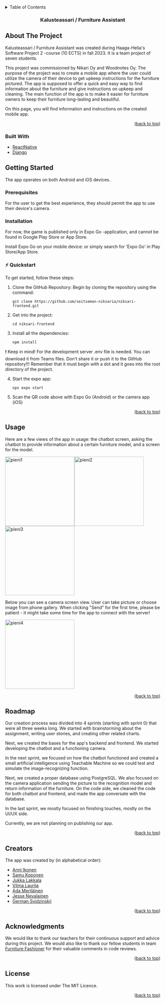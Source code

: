 <!-- Improved compatibility of back to top link: See: https://github.com/othneildrew/Best-README-Template/pull/73 -->
<a name="readme-top"></a>
<!--
*** Thanks for checking out the Best-README-Template. If you have a suggestion
*** that would make this better, please fork the repo and create a pull request
*** or simply open an issue with the tag "enhancement".
*** Don't forget to give the project a star!
*** Thanks again! Now go create something AMAZING! :D
-->



<!-- PROJECT SHIELDS -->
<!--
*** I'm using markdown "reference style" links for readability.
*** Reference links are enclosed in brackets [ ] instead of parentheses ( ).
*** See the bottom of this document for the declaration of the reference variables
*** for contributors-url, forks-url, etc. This is an optional, concise syntax you may use.
*** https://www.markdownguide.org/basic-syntax/#reference-style-links
-->


<!-- TABLE OF CONTENTS -->
<details>
  <summary>Table of Contents</summary>
  <ol>
    <li>
      <a href="#about-the-project">About The Project</a>
      <ul>
        <li><a href="#built-with">Built With</a></li>
      </ul>
    </li>
    <li>
      <a href="#getting-started">Getting Started</a>
      <ul>
        <li><a href="#prerequisites">Prerequisites</a></li>
        <li><a href="#installation">Installation</a></li>
         <li><a href="#quickstart">Quickstart</a></li>
      </ul>
    </li>
    <li><a href="#usage">Usage</a></li>
    <li><a href="#roadmap">Roadmap</a></li>
    <li><a href="#creators">Creators</a></li>
    <li><a href="#acknowledgments">Acknowledgments</a></li>
    <li><a href="#license">License</a></li>
  </ol>
</details>

<h3 align="center">Kalusteassari / Furniture Assistant</h3>



<!-- ABOUT THE PROJECT -->
## About The Project

Kalusteassari / Furniture Assistant was created during Haaga-Helia's Software Project 2 -course (10 ECTS) in fall 2023. It is a team project of seven students.

This project was commissioned by Nikari Oy and Woodnotes Oy. The purpose of the project was to create a mobile app where the user could utilize the camera of their device to get upkeep instructions for the furniture pictured. The app is supposed to offer a quick and easy way to find information about the furniture and give instructions on upkeep and cleaning. The main function of the app is to make it easier for furniture owners to keep their furniture long-lasting and beautiful.

On this page, you will find information and instructions on the created mobile app.

<p align="right">(<a href="#readme-top">back to top</a>)</p>



### Built With

- <a href="https://reactnative.dev/">ReactNative</a>
- <a href="https://www.djangoproject.com/">Django</a>



<!-- GETTING STARTED -->
## Getting Started

The app operates on both Android and iOS devices.

### Prerequisites

For the user to get the best experience, they should permit the app to use their device's camera.

### Installation

For now, the game is published only in Expo Go -application, and cannot be found in Google Play Store or App Store.

Install Expo Go on your mobile device: <a href="https://expo.dev/"></a> or simply search for 'Expo Go' in Play Store/App Store.

### ⚡️ Quickstart

To get started, follow these steps:

1. Clone the GitHub Repository: Begin by cloning the repository using the command:
   ```
   git clone https://github.com/seitseman-niksaria/niksari-frontend.git
   ```
2. Get into the project:
   ```
   cd niksari-frontend
   ```
3. Install all the dependencies:
   ```
   npm install
   ```
   
:exclamation: Keep in mind!
For the development server .env file is needed. You can download it from Teams files. Don't share it or push it to the GitHub repository!!!
Remember that it must begin with a dot and it goes into the root directory of the project.

 
4. Start the expo app:
   ```
   npx expo start
   ```
6. Scan the QR code above with Expo Go (Android) or the camera app (iOS)

<p align="right">(<a href="#readme-top">back to top</a>)</p>



<!-- USAGE EXAMPLES -->
## Usage

Here are a few views of the app in usage: the chatbot screen, asking the chatbot to provide information about a certain furniture model, and a screen for the model.

<img width="225" alt="pieni1" src="https://github.com/seitseman-niksaria/documentation/assets/122804701/f3c1234b-9286-4576-a8ab-748f670730f3"><img width="225" alt="pieni2" src="https://github.com/seitseman-niksaria/documentation/assets/122804701/af847a6e-71b5-454b-a3a3-6622696a9017"><img width="225" alt="pieni3" src="https://github.com/seitseman-niksaria/documentation/assets/122804701/a7e94604-5a01-4e42-9e23-5614f6e46687">

Below you can see a camera screen view. User can take picture or choose image from phone gallery. When clicking "Send" for the first time, please be patient - it might take some time for the app to connect with the server!

<img width="225" alt="pieni4" src="https://github.com/seitseman-niksaria/niksari-backend/assets/50700099/60b1653a-2432-4e39-84b3-2481d8192fc9">

<p align="right">(<a href="#readme-top">back to top</a>)</p>

<!-- ROADMAP -->
## Roadmap

Our creation process was divided into 4 sprints (starting with sprint 0) that were all three weeks long. We started with brainstorming about the assignment, writing user stories, and creating other related charts.

Next, we created the bases for the app's backend and frontend. We started developing the chatbot and a functioning camera.

In the next sprint, we focused on how the chatbot functioned and created a small artificial intelligence using Teachable Machine so we could test and simulate the image-recognizing function.

Next, we created a proper database using PostgreSQL. We also focused on the camera application sending the picture to the recognition model and return information of the furniture. On the code side, we cleaned the code for both chatbot and frontend, and made the app conversate with the database.

In the last sprint, we mostly focused on finishing touches, mostly on the UI/UX side.

Currently, we are not planning on publishing our app. 

<p align="right">(<a href="#readme-top">back to top</a>)</p>



<!-- CREATORS -->
## Creators

The app was created by (in alphabetical order):

- <a href="https://github.com/anni-ikonen">Anni Ikonen</a>
- <a href="https://github.com/SProkopios">Samu Koponen</a>
- <a href="https://github.com/JukkaLak">Jukka Lakkala</a>
- <a href="https://github.com/vilma-l">Vilma Laurila</a>
- <a href="https://github.com/adaamariaa">Ada Meriläinen</a>
- <a href="https://github.com/Suppiluliumas">Jesse Nevalainen</a>
- <a href="https://github.com/svidzger">German Svidzinskij</a>

<p align="right">(<a href="#readme-top">back to top</a>)</p>



<!-- ACKNOWLEDGMENTS -->
## Acknowledgments

We would like to thank our teachers for their continuous support and advice during this project. We would also like to thank our fellow students in team <a href="https://github.com/Furniture-Fashioner-Team/furniture-fashioner-app-android">Furniture Fashioner</a> for their valuable comments in code reviews.

<p align="right">(<a href="#readme-top">back to top</a>)</p>



<!-- LICENSE -->
## License

This work is licensed under The MIT Licence.

<p align="right">(<a href="#readme-top">back to top</a>)</p>
